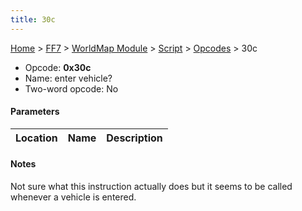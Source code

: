 ```yaml
---
title: 30c
---
```


[Home](../../../../Main%20Page.md.md) > [FF7](../../../../FF7.md) > [WorldMap Module](../../../WorldMap%20Module.md) > [Script](../../Script.md) > [Opcodes](../Opcodes.md) > 30c

-   Opcode: **0x30c**
-   Name: enter vehicle?
-   Two-word opcode: No

#### Parameters

| Location | Name | Description |
|:--------:|:----:|:-----------:|

#### Notes

Not sure what this instruction actually does but it seems to be called
whenever a vehicle is entered.
